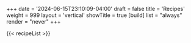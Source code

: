 +++
date = '2024-06-15T23:10:09-04:00'
draft = false
title = 'Recipes'
weight = 999
layout = 'vertical'
showTitle = true
[build]
    list = "always"
    render = "never"
+++

{{< recipeList >}}